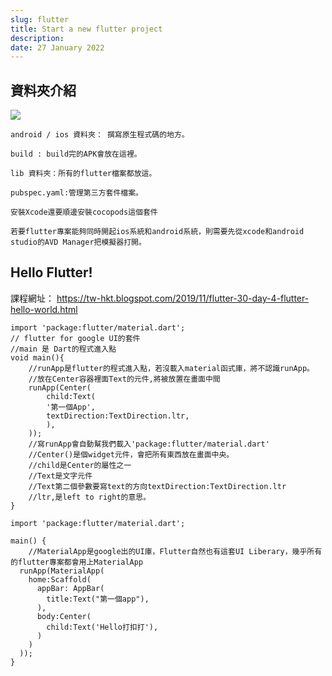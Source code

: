 ```yaml
---
slug: flutter
title: Start a new flutter project
description:
date: 27 January 2022
---
```


## 資料夾介紹

![](https://i.imgur.com/a5UIwhZ.png)

    android / ios 資料夾： 撰寫原生程式碼的地方。

    build : build完的APK會放在這裡。

    lib 資料夾：所有的flutter檔案都放這。

    pubspec.yaml:管理第三方套件檔案。

    安裝Xcode還要順邊安裝cocopods這個套件

    若要flutter專案能夠同時開起ios系統和android系統，則需要先從xcode和android studio的AVD Manager把模擬器打開。

## Hello Flutter!

課程網址：
https://tw-hkt.blogspot.com/2019/11/flutter-30-day-4-flutter-hello-world.html

```javascript=
import 'package:flutter/material.dart';
// flutter for google UI的套件
//main 是 Dart的程式進入點
void main(){
    //runApp是flutter的程式進入點，若沒載入material函式庫，將不認識runApp。
    //放在Center容器裡面Text的元件,將被放置在畫面中間
    runApp(Center(
        child:Text(
        '第一個App',
        textDirection:TextDirection.ltr,
        ),
    ));
    //寫runApp會自動幫我們載入'package:flutter/material.dart'
    //Center()是個widget元件，會把所有東西放在畫面中央。
    //child是Center的屬性之一
    //Text是文字元件
    //Text第二個參數要寫text的方向textDirection:TextDirection.ltr
    //ltr,是left to right的意思。
}
```

```javascript=
import 'package:flutter/material.dart';

main() {
    //MaterialApp是google出的UI庫，Flutter自然也有這套UI Liberary，幾乎所有的flutter專案都會用上MaterialApp
  runApp(MaterialApp(
    home:Scaffold(
      appBar: AppBar(
        title:Text("第一個app"),
      ),
      body:Center(
        child:Text('Hello打扣打'),
      )
    )
  ));
}
```
